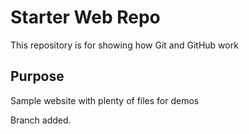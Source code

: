 # Starter Web Repo

This repository is for showing how Git and GitHub work

## Purpose

Sample website with plenty of files for demos

Branch added.
